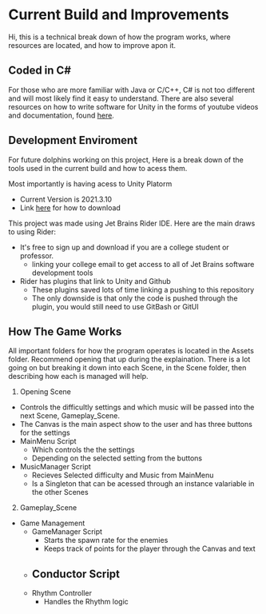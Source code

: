 # Current Build and Improvements
Hi, this is a technical break down of how the program works, where resources are located, and how to improve apon it.

## Coded in C#
For those who are more familiar with Java or C/C++, C# is not too different and will most likely find it easy to understand. There are also several resources on how to write software for Unity in the forms of youtube videos and documentation, found [here](https://docs.unity.com/). 

## Development Enviroment
For future dolphins working on this project, Here is a break down of the tools used in the current build and how to acess them.

Most importantly is having acess to Unity Platorm 
- Current Version is 2021.3.10
- Link [here](https://unity.com/download) for how to download 

This project was made using Jet Brains Rider IDE. Here are the main draws to using Rider:
- It's free to sign up and download if you are a college student or professor. 
  - linking your college email to get access to all of Jet Brains software development tools
- Rider has plugins that link to Unity and Github
  - These plugins saved lots of time linking a pushing to this repository 
  - The only downside is that only the code is pushed through the plugin, you would still need to use GitBash or GitUI

## How The Game Works
All important folders for how the program operates is located in the Assets folder. Recommend opening that up during the explaination. There is a lot going on but breaking it down into each Scene, in the Scene folder, then describing how each is managed will help. 

1. Opening Scene
  - Controls the difficultly settings and which music will be passed into the next Scene, Gameplay_Scene.
  - The Canvas is the main aspect show to the user and has three buttons for the settings
  - MainMenu Script 
    - Which controls the the settings 
    - Depending on the selected setting from the buttons
  - MusicManager Script 
    - Recieves Selected difficulty and Music from MainMenu
    - Is a Singleton that can be acessed through an instance valariable in the other Scenes 
  
2. Gameplay_Scene
  - Game Management  
    - GameManager Script
      -  Starts the spawn rate for the enemies
      -  Keeps track of points for the player through the Canvas and text
    - Conductor Script
      -   
    - Rhythm Controller
      -  Handles the Rhythm logic 
   

